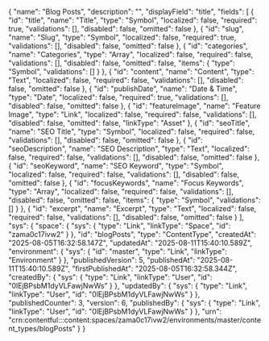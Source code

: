 {
  "name": "Blog Posts",
  "description": "",
  "displayField": "title",
  "fields": [
    {
      "id": "title",
      "name": "Title",
      "type": "Symbol",
      "localized": false,
      "required": true,
      "validations": [],
      "disabled": false,
      "omitted": false
    },
    {
      "id": "slug",
      "name": "Slug",
      "type": "Symbol",
      "localized": false,
      "required": true,
      "validations": [],
      "disabled": false,
      "omitted": false
    },
    {
      "id": "categories",
      "name": "Categories",
      "type": "Array",
      "localized": false,
      "required": false,
      "validations": [],
      "disabled": false,
      "omitted": false,
      "items": {
        "type": "Symbol",
        "validations": []
      }
    },
    {
      "id": "content",
      "name": "Content",
      "type": "Text",
      "localized": false,
      "required": false,
      "validations": [],
      "disabled": false,
      "omitted": false
    },
    {
      "id": "publishDate",
      "name": "Date & Time",
      "type": "Date",
      "localized": false,
      "required": true,
      "validations": [],
      "disabled": false,
      "omitted": false
    },
    {
      "id": "featureImage",
      "name": "Feature Image",
      "type": "Link",
      "localized": false,
      "required": false,
      "validations": [],
      "disabled": false,
      "omitted": false,
      "linkType": "Asset"
    },
    {
      "id": "seoTitle",
      "name": "SEO Title",
      "type": "Symbol",
      "localized": false,
      "required": false,
      "validations": [],
      "disabled": false,
      "omitted": false
    },
    {
      "id": "seoDescription",
      "name": "SEO Description",
      "type": "Text",
      "localized": false,
      "required": false,
      "validations": [],
      "disabled": false,
      "omitted": false
    },
    {
      "id": "seoKeyword",
      "name": "SEO Keyword",
      "type": "Symbol",
      "localized": false,
      "required": false,
      "validations": [],
      "disabled": false,
      "omitted": false
    },
    {
      "id": "focusKeywords",
      "name": "Focus Keywords",
      "type": "Array",
      "localized": false,
      "required": false,
      "validations": [],
      "disabled": false,
      "omitted": false,
      "items": {
        "type": "Symbol",
        "validations": []
      }
    },
    {
      "id": "excerpt",
      "name": "Excerpt",
      "type": "Text",
      "localized": false,
      "required": false,
      "validations": [],
      "disabled": false,
      "omitted": false
    }
  ],
  "sys": {
    "space": {
      "sys": {
        "type": "Link",
        "linkType": "Space",
        "id": "zama0c17ivw2"
      }
    },
    "id": "blogPosts",
    "type": "ContentType",
    "createdAt": "2025-08-05T16:32:58.147Z",
    "updatedAt": "2025-08-11T15:40:10.589Z",
    "environment": {
      "sys": {
        "id": "master",
        "type": "Link",
        "linkType": "Environment"
      }
    },
    "publishedVersion": 5,
    "publishedAt": "2025-08-11T15:40:10.589Z",
    "firstPublishedAt": "2025-08-05T16:32:58.344Z",
    "createdBy": {
      "sys": {
        "type": "Link",
        "linkType": "User",
        "id": "0lEjBPsbM1dyVLFawjNwWs"
      }
    },
    "updatedBy": {
      "sys": {
        "type": "Link",
        "linkType": "User",
        "id": "0lEjBPsbM1dyVLFawjNwWs"
      }
    },
    "publishedCounter": 3,
    "version": 6,
    "publishedBy": {
      "sys": {
        "type": "Link",
        "linkType": "User",
        "id": "0lEjBPsbM1dyVLFawjNwWs"
      }
    },
    "urn": "crn:contentful:::content:spaces/zama0c17ivw2/environments/master/content_types/blogPosts"
  }
}
